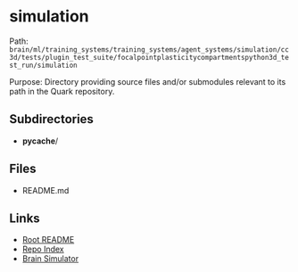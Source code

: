 # simulation

Path: `brain/ml/training_systems/training_systems/agent_systems/simulation/cc3d/tests/plugin_test_suite/focalpointplasticitycompartmentspython3d_test_run/simulation`

Purpose: Directory providing source files and/or submodules relevant to its path in the Quark repository.

## Subdirectories
- __pycache__/

## Files
- README.md

## Links
- [Root README](../../../../../../../../../../README.md)
- [Repo Index](../../../../../../../../../../repo_index.json)
- [Brain Simulator](../../../../../../../../../../brain/architecture/brain_simulator.py)

